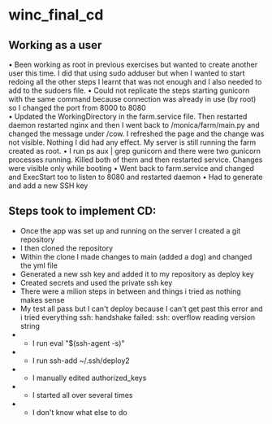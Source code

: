 # winc_final_cd
## Working as a user
•	Been working as root in previous exercises but wanted to create another user this time. I did that using sudo adduser but when I wanted to start redoing all the other steps I learnt that was not enough and I also needed to add to the sudoers file. 
•	Could not replicate the steps starting gunicorn with the same command because connection was already in use (by root) so I changed the port from 8000 to 8080	
•	Updated the WorkingDirectory in the farm.service file. Then restarted daemon restarted nginx and then I went back to /monica/farm/main.py and changed the message under /cow. I refreshed the page and the change was not visible. Nothing I did had any effect. My server is still running the farm created as root.
•	I run ps aux | grep gunicorn and there were two gunicorn processes running. Killed both of them and then restarted service. Changes were visible only while booting
•	Went back to farm.service and changed and ExecStart too to listen to 8080 and restarted daemon
•	Had to generate and add a new SSH key
## Steps took to implement CD:
- Once the app was set up and running on the server I created a git repository
- I then cloned the repository
- Within the clone I made changes to main (added a dog) and changed the yml file
- Generated a new ssh key and added it to my repository as deploy key
- Created secrets and used the private ssh key
- There were a milion steps in between and things i tried as nothing makes sense
- My test all pass but I can't deploy because I can't get past this error and i tried everything ssh: handshake failed: ssh: overflow reading version string
- - I run eval "$(ssh-agent -s)"
- - I run ssh-add ~/.ssh/deploy2 
- - I manually edited authorized_keys
- - I started all over several times
- - I don't know what else to do
